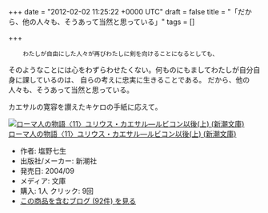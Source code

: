 
+++
date = "2012-02-02 11:25:22 +0000 UTC"
draft = false
title = "「だから、他の人々も、そうあって当然と思っている」"
tags = []

+++
>
        わたしが自由にした人々が再びわたしに剣を向けることになるとしても、
そのようなことには心をわずらわせたくない。何ものにもましてわたしが自分自身に課しているのは、
自らの考えに忠実に生きることである。
だから、他の人々も、そうあって当然と思っている。

    
カエサルの寛容を讃えたキケロの手紙に応えて。<div class="hatena-asin-detail"><a href="http://www.amazon.co.jp/exec/obidos/ASIN/4101181616/bestylesnet-22/"><img src="http://ecx.images-amazon.com/images/I/41PP02FKDML._SL160_.jpg" class="hatena-asin-detail-image" alt="ローマ人の物語〈11〉ユリウス・カエサル―ルビコン以後(上) (新潮文庫)" title="ローマ人の物語〈11〉ユリウス・カエサル―ルビコン以後(上) (新潮文庫)"/></a><div class="hatena-asin-detail-info"><a href="http://www.amazon.co.jp/exec/obidos/ASIN/4101181616/bestylesnet-22/">ローマ人の物語〈11〉ユリウス・カエサル―ルビコン以後(上) (新潮文庫)</a><ul><li><span class="hatena-asin-detail-label">作者:</span> 塩野七生</li><li><span class="hatena-asin-detail-label">出版社/メーカー:</span> 新潮社</li><li><span class="hatena-asin-detail-label">発売日:</span> 2004/09</li><li><span class="hatena-asin-detail-label">メディア:</span> 文庫</li><li><span class="hatena-asin-detail-label">購入</span>: 1人 <span class="hatena-asin-detail-label">クリック</span>: 9回</li><li><a href="http://d.hatena.ne.jp/asin/4101181616/bestylesnet-22" target="_blank">この商品を含むブログ (92件) を見る</a></li></ul></div><div class="hatena-asin-detail-foot"></div></div>



